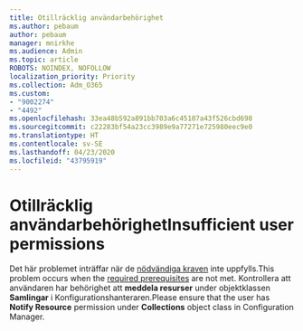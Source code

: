 ```yaml
---
title: Otillräcklig användarbehörighet
ms.author: pebaum
author: pebaum
manager: mnirkhe
ms.audience: Admin
ms.topic: article
ROBOTS: NOINDEX, NOFOLLOW
localization_priority: Priority
ms.collection: Adm_O365
ms.custom:
- "9002274"
- "4492"
ms.openlocfilehash: 33ea48b592a891bb703a6c45107a43f526cbd698
ms.sourcegitcommit: c22283bf54a23cc3989e9a77271e725980eec9e0
ms.translationtype: HT
ms.contentlocale: sv-SE
ms.lasthandoff: 04/23/2020
ms.locfileid: "43795919"
---
```

# <a name="insufficient-user-permissions"></a><span data-ttu-id="cbb9c-102">Otillräcklig användarbehörighet</span><span class="sxs-lookup"><span data-stu-id="cbb9c-102">Insufficient user permissions</span></span>

<span data-ttu-id="cbb9c-103">Det här problemet inträffar när de [nödvändiga kraven](https://docs.microsoft.com/configmgr/tenant-attach/device-sync-actions#prerequisites) inte uppfylls.</span><span class="sxs-lookup"><span data-stu-id="cbb9c-103">This problem occurs when the [required prerequisites](https://docs.microsoft.com/configmgr/tenant-attach/device-sync-actions#prerequisites) are not met.</span></span> <span data-ttu-id="cbb9c-104">Kontrollera att användaren har behörighet att **meddela resurser** under objektklassen **Samlingar** i Konfigurationshanteraren.</span><span class="sxs-lookup"><span data-stu-id="cbb9c-104">Please ensure that the user has **Notify Resource** permission under **Collections** object class in Configuration Manager.</span></span>
